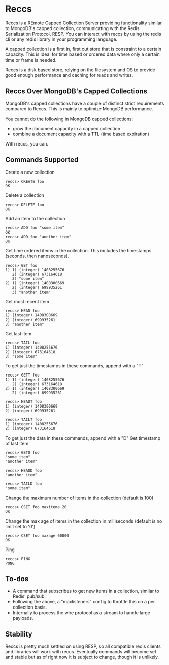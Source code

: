 # Reccs

Reccs is a REmote Capped Collection Server providing functionality similar to 
MongoDB's capped collection, communicating with the Redis Serialization 
Protocol, RESP. You can interact with reccs by using the redis cli or any redis
library in your programming language.

A capped collection is a first in, first out store that is constraint to a
certain capacity. This is ideal for time based or ordered data where only a
certain time or frame is needed.

Reccs is a disk based store, relying on the filesystem and OS to provide good
enough performance and caching for reads and writes. 


## Reccs Over MongoDB's Capped Collections

MongoDB's capped collections have a couple of distinct strict requirements
compared to Reccs. This is mainly to optimize MongoDB performance.

You cannot do the following in MongoDB capped collections:

- grow the document capacity in a capped collection
- combine a document capacity with a TTL (time based expiration)

With reccs, you can.


## Commands Supported

Create a new collection

	reccs> CREATE foo
	OK

Delete a collection

	reccs> DELETE foo
	OK

Add an item to the collection

	reccs> ADD foo "some item"
	OK
	reccs> ADD foo "another item"
	OK

Get time ordered items in the collection. This includes the timestamps (seconds,
then nanoseconds).

	reccs> GET foo
	1) 1) (integer) 1408255676
	   2) (integer) 673164618
	   3) "some item"
	2) 1) (integer) 1408300669
	   2) (integer) 699935261
	   3) "another item"

Get most recent item

	reccs> HEAD foo
	1) (integer) 1408300669
	2) (integer) 699935261
	3) "another item"

Get last item

	reccs> TAIL foo
	1) (integer) 1408255676
	2) (integer) 673164618
	3) "some item"

To get just the timestamps in these commands, append with a "T"

	reccs> GETT foo
	1) 1) (integer) 1408255676
	   2) (integer) 673164618
	2) 1) (integer) 1408300669
	   2) (integer) 699935261

	reccs> HEADT foo
	1) (integer) 1408300669
	2) (integer) 699935261

	reccs> TAILT foo
	1) (integer) 1408255676
	2) (integer) 673164618

To get just the data in these commands, append with a "D"
Get timestamp of last item

	reccs> GETD foo
	"some item"
	"another item"

	reccs> HEADD foo
	"another item"

	reccs> TAILD foo
	"some item"

Change the maximum number of items in the collection (default is 100)

	reccs> CSET foo maxitems 20
	OK

Change the max age of items in the collection in milliseconds (default is no 
limit set to '0')

	reccs> CSET foo maxage 60000
	OK

Ping

	reccs> PING
	PONG


## To-dos

- A command that subscribes to get new items in a collection, similar to Redis' pub/sub.
- Following the above, a "maxlisteners" config to throttle this on a per collection basis.
- Internally to process the wire protocol as a stream to handle large payloads.


## Stability

Reccs is pretty much settled on using RESP, so all compatible redis clients and
libraries will work with reccs. Eventually commands will become set and stable
but as of right now it is subject to change, though it is unlikely.


